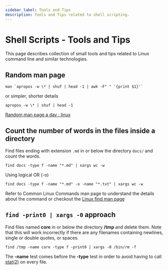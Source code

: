```yaml
---
sidebar_label: Tools and Tips
description: Tools and Tips related to shell scripting.
---
```


# Shell Scripts - Tools and Tips

This page describes collection of small tools and tips related to Linux command line and similar technologies.

## Random man page

```
man `apropos -w \* | shuf | head -1 | awk -F" " '{print $1}'`
```

or simpler, shorter details

```
apropos -w \* | shuf | head -1
```

[Random man page a day : linux](https://www.reddit.com/r/linux/comments/18ky5t/random_man_page_a_day/)

## Count the number of words in the files inside a directory

Find files ending with extension `.md` in or below the directory `docs/` and count the words.

```
find docs -type f -name "*.md" | xargs wc -w
```

Using logical OR (-o)

```
find docs -type f -name "*.md" -o -name "*.txt" | xargs wc -w
```

Refer to Common Linux Commands man page to understand the details about the command or checkout the [Linux find man page](https://man7.org/linux/man-pages/man1/find.1.html)

## `find -print0 | xargs -0` approach

Find files named **core** in or below the directory **/tmp** and delete them. Note that this will work incorrectly if there are any filenames containing newlines, single or double quotes, or spaces.

```
find /tmp -name core -type f -print0 | xargs -0 /bin/rm -f
```

The **-name** test comes before the **-type** test in order to avoid having to call [stat(2)](https://man.cx/stat(2)) on every file.
